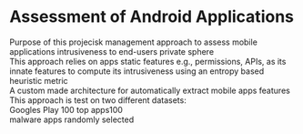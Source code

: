# Assessment of Android Applications
Purpose of this projecisk management approach to assess mobile applications intrusiveness to end-users private sphere\
This  approach  relies  on  apps  static  features  e.g.,  permissions,  APIs,  as  its  innate  features  to compute its intrusiveness using an entropy based heuristic metric\
A custom made architecture for automatically extract mobile apps features\
This approach is test on two different datasets:\
Googles Play 100 top apps100\
malware apps randomly selected
